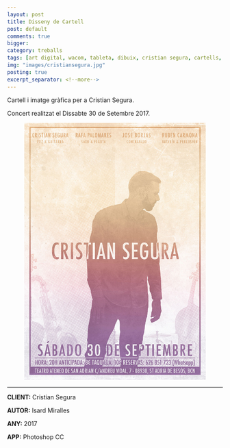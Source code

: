 ```yaml
---
layout: post
title: Disseny de Cartell
post: default
comments: true
bigger:
category: treballs
tags: [art digital, wacom, tableta, dibuix, cristian segura, cartells, disseny]
img: "images/cristiansegura.jpg"
posting: true
excerpt_separator: <!--more-->
---
```


Cartell i imatge gràfica per a Cristian Segura.

Concert realitzat el Dissabte 30 de Setembre 2017.



<!--more-->


<figure>
	<a href="../images/cristiansegura.jpg" data-lightbox="roadtrip"><img src="../images/cristiansegura.jpg"></a>
</figure>

---

**CLIENT:** Cristian Segura

**AUTOR:** Isard Miralles

**ANY:** 2017

**APP:** Photoshop CC
